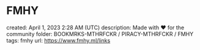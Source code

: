 # FMHY

created: April 1, 2023 2:28 AM (UTC)
description: Made with ❤️ for the community
folder: BOOKMRKS-MTHRFCKR / PIRACY-MTHRFCKR / FMHY
tags: fmhy
url: https://www.fmhy.ml/links